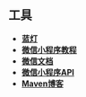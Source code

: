 ## 工具

+ <a href="https://github.com/getlantern/forum">**蓝灯**</a>
+ <a href="https://mp.weixin.qq.com/debug/wxadoc/dev/index.html">**微信小程序教程**</a>
+ <a href="https://mp.weixin.qq.com/wiki?t=resource/res_main&id=mp1472017492_58YV5">**微信文档**</a>
+ <a href="https://mp.weixin.qq.com/debug/wxadoc/dev/api/qrcode.html">**微信小程序API**</a>
+ <a href="http://blog.csdn.net/ichsonx/article/details/49679161">**Maven博客**</a>


